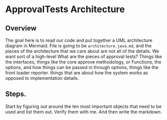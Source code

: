# ApprovalTests Architecture

## Overview

The goal here is to read our code and put together a UML architecture diagram in Mermaid. File is going to be `architecture.java.md`, and the pieces of the architecture that we care about are not all of the details. We want sort of a high-level What are the pieces of approval tests? Things like the interfaces, things like the core approve methodology, or Functions, the options, and how things can be passed in through options, things like the front loader reporter. things that are about how the system works as opposed to implementation details.


## Steps. 

Start by figuring out around the ten most important objects that need to be used and list them out. Verify them with me. And then write the markdown.
